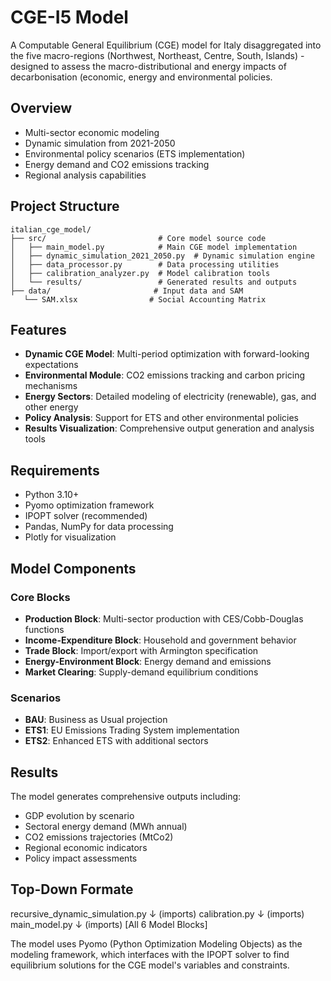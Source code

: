 # CGE-I5 Model

A Computable General Equilibrium (CGE) model for Italy disaggregated into the five macro-regions (Northwest, Northeast, Centre, South, Islands) - designed to assess the macro-distributional and energy impacts of decarbonisation (economic, energy and environmental policies. 


## Overview
- Multi-sector economic modeling
- Dynamic simulation from 2021-2050
- Environmental policy scenarios (ETS implementation)
- Energy demand and CO2 emissions tracking
- Regional analysis capabilities

## Project Structure

```
italian_cge_model/
├── src/                         # Core model source code
│   ├── main_model.py            # Main CGE model implementation
│   ├── dynamic_simulation_2021_2050.py  # Dynamic simulation engine
│   ├── data_processor.py        # Data processing utilities
│   ├── calibration_analyzer.py  # Model calibration tools
│   └── results/                 # Generated results and outputs
├── data/                       # Input data and SAM
   └── SAM.xlsx                # Social Accounting Matrix

```

## Features

- **Dynamic CGE Model**: Multi-period optimization with forward-looking expectations
- **Environmental Module**: CO2 emissions tracking and carbon pricing mechanisms
- **Energy Sectors**: Detailed modeling of electricity (renewable), gas, and other energy
- **Policy Analysis**: Support for ETS and other environmental policies
- **Results Visualization**: Comprehensive output generation and analysis tools

## Requirements

- Python 3.10+
- Pyomo optimization framework
- IPOPT solver (recommended)
- Pandas, NumPy for data processing
- Plotly for visualization

## Model Components

### Core Blocks

- **Production Block**: Multi-sector production with CES/Cobb-Douglas functions
- **Income-Expenditure Block**: Household and government behavior
- **Trade Block**: Import/export with Armington specification
- **Energy-Environment Block**: Energy demand and emissions
- **Market Clearing**: Supply-demand equilibrium conditions

### Scenarios

- **BAU**: Business as Usual projection
- **ETS1**: EU Emissions Trading System implementation
- **ETS2**: Enhanced ETS with additional sectors

## Results

The model generates comprehensive outputs including:

- GDP evolution by scenario
- Sectoral energy demand (MWh annual)
- CO2 emissions trajectories (MtCo2)
- Regional economic indicators
- Policy impact assessments

## Top-Down Formate

recursive_dynamic_simulation.py
    ↓ (imports)
calibration.py
    ↓ (imports)
main_model.py
    ↓ (imports)
[All 6 Model Blocks]


The model uses Pyomo (Python Optimization Modeling Objects) as the modeling framework, which interfaces with the IPOPT solver to find equilibrium solutions for the CGE model's variables and constraints.